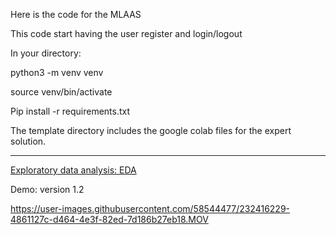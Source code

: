 Here is the code for the MLAAS

This code start having the user register and login/logout

In your directory:

python3 -m venv venv

source venv/bin/activate

Pip install -r requirements.txt


The template directory includes the google colab files for the expert solution.

---

[Exploratory data analysis: EDA ](https://github.com/pagand/MLAAS/tree/master/EDA)


Demo: version 1.2

https://user-images.githubusercontent.com/58544477/232416229-4861127c-d464-4e3f-82ed-7d186b27eb18.MOV

